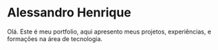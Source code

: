 # Alessandro Henrique   

Olá. Este é meu portfolio, aqui apresento meus projetos, experiências, e formações na área de tecnologia. 
